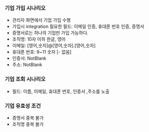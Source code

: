 ### 기업 가입 시나리오
- 관리자 화면에서 기업 가입 수행
- 가입시 integration 필요한 필드: 이메일 인증, 휴대폰 번호 인증, 증명서
- 증명서로는 하나의 기업만 가입 가능하다.
- 조직명: 10자 이하 한글, 영어
- 이메일: [영어,숫자]@[영어,숫자].[영어,숫자]
- 휴대폰 번호: 9~11 숫자 [- 없음]
- 인증서: NotBlank
- 주소: NotBlank

### 기업 조회 시나리오
- 필드: 이름, 이메일, 휴대폰 번호, 인증서 ,주소를 노출

### 기업 유효성 조건
- 증명서 중복 불가
- 조직명 중복 불가